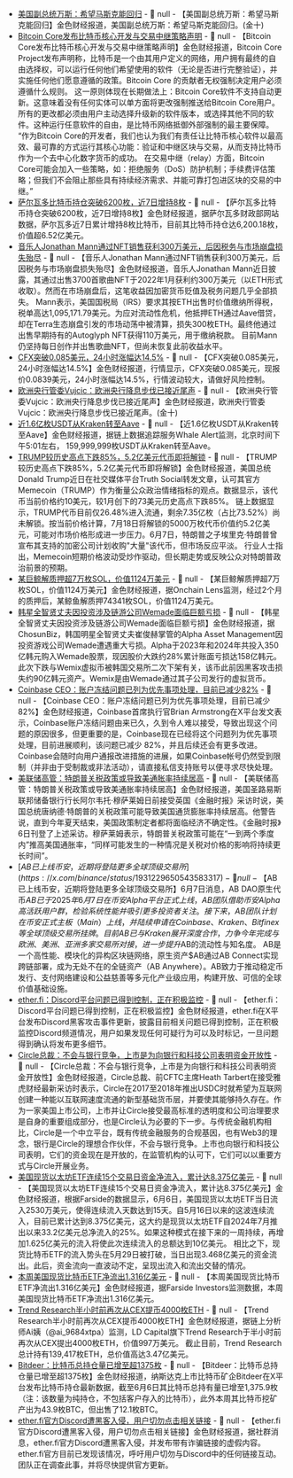 - [美国副总统万斯：希望马斯克能回归]() - 📰 null - 【美国副总统万斯：希望马斯克能回归】金色财经报道，美国副总统万斯：希望马斯克能回归。(金十)
- [Bitcoin Core发布比特币核心开发与交易中继策略声明](https://t.co/K4AaPPqTSD) - 📰 null - 【Bitcoin Core发布比特币核心开发与交易中继策略声明】金色财经报道，Bitcoin Core Project发布声明称，比特币是一个由其用户定义的网络，用户拥有最终的自由选择权，可以运行任何他们希望使用的软件（无论是否进行完整验证），并实施任何他们愿意遵循的政策。Bitcoin Core 的贡献者无权强制决定用户必须遵循什么规则。 
这一原则体现在长期做法上：Bitcoin Core软件不支持自动更新。这意味着没有任何实体可以单方面将更改强制推送给Bitcoin Core用户。所有的更改都必须由用户主动选择升级新的软件版本，或选择其他不同的软件。这种运行任意软件的自由，是比特币网络抵御外部强制的最主要保障。 
“作为Bitcoin Core的开发者，我们也认为我们有责任让比特币核心软件以最高效、最可靠的方式运行其核心功能：验证和中继区块与交易，从而支持比特币作为一个去中心化数字货币的成功。 
在交易中继（relay）方面，Bitcoin Core可能会加入一些策略，如：拒绝服务（DoS）防护机制；手续费评估策略；但我们不会阻止那些具有持续经济需求、并能可靠打包进区块的交易的中继。”
- [萨尔瓦多比特币持仓突破6200枚，近7日增持8枚](https://bitcoin.gob.sv/zh/) - 📰 null - 【萨尔瓦多比特币持仓突破6200枚，近7日增持8枚】金色财经报道，据萨尔瓦多财政部网站数据，萨尔瓦多近7日累计增持8枚比特币，目前其比特币持仓达6,200.18枚，价值超6.52亿美元。
- [音乐人Jonathan Mann通过NFT销售获利300万美元，后因税务与市场崩盘损失殆尽​](https://cointelegraph.com/news/nft-artist-crypto-tax-nightmare-song) - 📰 null - 【音乐人Jonathan Mann通过NFT销售获利300万美元，后因税务与市场崩盘损失殆尽​】金色财经报道，音乐人Jonathan Mann近日披露，其通过出售3700首歌曲NFT于2022年1月获利约300万美元（以ETH形式收取）。然而在市场崩盘后，这笔收益因加密货币贬值及税务问题几乎全部损失。 
Mann表示，美国国税局（IRS）要求其按ETH出售时价值缴纳所得税，税单高达1,095,171.79美元。为应对流动性危机，他抵押ETH通过Aave借贷，却在Terra生态崩盘引发的市场动荡中被清算，损失300枚ETH。最终他通过出售早期持有的Autoglyph NFT获得110万美元，用于缴纳税款。 
目前Mann仍坚持每日创作并出售歌曲NFT，但尚未恢复此前收益水平。
- [CFX突破0.085美元，24小时涨幅达14.5%](https://www.coingecko.com/zh/%E6%95%B0%E5%AD%97%E8%B4%A7%E5%B8%81/conflux) - 📰 null - 【CFX突破0.085美元，24小时涨幅达14.5%】金色财经报道，行情显示，CFX突破0.085美元，现报价0.0839美元，24小时涨幅达14.5%，行情波动较大，请做好风险控制。
- [欧洲央行管委Vujcic：欧洲央行降息步伐已接近尾声]() - 📰 null - 【欧洲央行管委Vujcic：欧洲央行降息步伐已接近尾声】金色财经报道，欧洲央行管委Vujcic：欧洲央行降息步伐已接近尾声。(金十)
- [近1.6亿枚USDT从Kraken转至Aave](https://x.com/whale_alert/status/1931275333463896480) - 📰 null - 【近1.6亿枚USDT从Kraken转至Aave】金色财经报道，据链上数据追踪服务Whale Alert监测，北京时间下午5:01左右， 159,999,999枚USDT从Kraken转至Aave。
- [TRUMP较历史高点下跌85%，5.2亿美元代币即将解锁](https://cointelegraph.com/news/trump-memecoin-unlock-july-2025-price-sentiment) - 📰 null - 【TRUMP较历史高点下跌85%，5.2亿美元代币即将解锁】金色财经报道，美国总统Donald Trump近日在社交媒体平台Truth Social转发文章，认可其官方Memecoin（TRUMP）作为衡量公众政治情绪指标的观点。数据显示，该代币当前价格约10美元，较1月创下的73美元历史高点下跌85%。 
链上数据显示，TRUMP代币目前仅26.48%进入流通，剩余7.35亿枚（占比73.52%）尚未解锁。按当前价格计算，7月18日将解锁的5000万枚代币价值约5.2亿美元，可能对市场价格形成进一步压力。6月7日，特朗普之子埃里克·特朗普曾宣布其支持的加密公司计划收购"大量"该代币，但市场反应平淡。 
行业人士指出，Memecoin短期价格波动受炒作驱动，但长期走势或反映公众对特朗普政治前景的预期。
- [某巨鲸解质押超7万枚SOL，价值1124万美元]() - 📰 null - 【某巨鲸解质押超7万枚SOL，价值1124万美元】金色财经报道，据Onchain Lens监测，经过2个月的质押后，某鲸鱼解质押74341枚SOL，价值1124万美元。
- [韩星全智贤丈夫因投资涉及链游公司Wemade面临巨额亏损](https://biz.chosun.com/en/en-finance/2025/06/06/QQ6TRPF7FNFDHAX57MTWSVIGHM/) - 📰 null - 【韩星全智贤丈夫因投资涉及链游公司Wemade面临巨额亏损】金色财经报道，据ChosunBiz，韩国明星全智贤丈夫崔俊赫掌管的Alpha Asset Management因投资游戏公司Wemade遭遇重大亏损。Alpha于2023年和2024年共投入350亿韩元购入Wemade股票，现因股价大跌约28%累计账面亏损达158亿韩元。此次下跌与Wemix虚拟币被韩国交易所二次下架有关，该币此前因黑客攻击损失约90亿韩元资产。Wemix是由Wemade通过其子公司发行的虚拟货币。
- [Coinbase CEO：账户冻结问题已列为优先事项处理，目前已减少82%](https://x.com/brian_armstrong/status/1931079537686962401) - 📰 null - 【Coinbase CEO：账户冻结问题已列为优先事项处理，目前已减少82%】金色财经报道，Coinbase首席执行官Brian Armstrong在X平台发文表示，Coinbase账户冻结问题由来已久，久到令人难以接受，导致出现这个问题的原因很多，但更重要的是，Coinbase现在已经将这个问题列为优先事项处理，目前进展顺利，该问题已减少 82%，并且后续还会有更多改进。Coinbase会随时向用户通报改进措施的进展，如果Coinbase帐号仍然受到限制（并非由于受制裁或非法活动），请直接私信支持账号以便寻求尽快处理。
- [美联储高管：特朗普关税政策或导致美通胀率持续居高]() - 📰 null - 【美联储高管：特朗普关税政策或导致美通胀率持续居高】金色财经报道，美国圣路易斯联邦储备银行行长阿尔韦托·穆萨莱姆日前接受英国《金融时报》采访时说，美国总统唐纳德·特朗普的关税政策可能导致美国通货膨胀率持续居高。他警告说，直到今年夏天结束，美国政策制定者都将面临经济不确定性。《金融时报》6日刊登了上述采访。穆萨莱姆表示，特朗普关税政策可能在“一到两个季度内”推高美国通胀率，“同样可能发生的一种情况是关税对价格的影响将持续更长时间”。
- [$AB已上线币安，近期将登陆更多全球顶级交易所](https://x.com/binance/status/1931229650543583317) - 📰 null - 【$AB已上线币安，近期将登陆更多全球顶级交易所】6月7日消息，AB DAO原生代币$AB已于2025年6月7日在币安Alpha平台正式上线，AB团队借助币安Alpha高活跃用户群，检验系统性能并吸引更多投资者关注。 
接下来，AB团队计划在币安正式主板（Main）上线，并陆续申请在Coinbase、Kraken、Bitfinex等全球顶级交易所挂牌。目前AB已与Kraken展开深度合作，力争今年完成与欧洲、美洲、亚洲多家交易所对接，进一步提升$AB的流动性与知名度。 
AB是一个高性能、模块化的异构区块链网络，原生资产$AB通过AB Connect实现跨链部署，成为无处不在的全链资产（AB Anywhere）。AB致力于推动稳定币发行、支付网络建设和公益慈善等多元化产业级应用，构建开放、可信的全球价值基础设施。
- [ether.fi：Discord平台问题已得到控制，正在积极监控](https://x.com/ether_fi/status/1931251247056552062) - 📰 null - 【ether.fi：Discord平台问题已得到控制，正在积极监控】金色财经报道，ether.fi在X平台发布Discord黑客攻击事件更新，披露目前相关问题已得到控制，正在积极监控Discord频道情况，用户如果发现任何可疑行为可以及时标记，一旦问题得到确认将发布更多细节。
- [Circle总裁：不会与银行竞争，上市是为向银行和科技公司表明资金开放性](https://x.com/YahooFinance/status/1930713736605520002) - 📰 null - 【Circle总裁：不会与银行竞争，上市是为向银行和科技公司表明资金开放性】金色财经报道，Circle总裁、前CFTC主席Heath Tarbert在接受雅虎财经最新采访时表示，Circle在2017至2018年推出USDC时就希望为互联网创建一种能以互联网速度流通的新型基础货币层，并要使其能够持久存在。作为一家美国上市公司，上市并让Circle接受最高标准的透明度和公司治理要求是自身的重要组成部分，也是Circle认为必要的下一步。与传统金融机构相比，Circle是一个中立平台，既有传统金融服务的合规基因，也有Web3的理念，银行是Circle的理想合作伙伴，不会与银行竞争。上市也向银行和科技公司表明，它们的资金现在是开放的，在监管机构的认可下，它们可以以重要方式与Circle开展业务。
- [美国现货以太坊ETF连续15个交易日资金净流入，累计达8.375亿美元](https://cointelegraph.com/news/spot-ether-etfs-inflow-streak-large-portion-net-flows) - 📰 null - 【美国现货以太坊ETF连续15个交易日资金净流入，累计达8.375亿美元】金色财经报道，根据Farside的数据显示，6月6日，美国现货以太坊ETF当日流入2530万美元，使得连续流入天数达到15天。自5月16日以来的这波连续流入，目前已累计达到8.375亿美元，这大约是现货以太坊ETF自2024年7月推出以来33.2亿美元总净流入的25%。如果这种模式在接下来的一周持续，再增加1.625亿美元的流入将使此次连续流入的总额达到10亿美元。 
相比之下，现货比特币ETF的流入势头在5月29日被打破，当日出现3.468亿美元的资金流出。此后，资金流向一直波动不定，呈现出流入和流出交替的情况。
- [本周美国现货比特币ETF净流出1.316亿美元](https://x.com/FarsideUK/status/1931244739199741991) - 📰 null - 【本周美国现货比特币ETF净流出1.316亿美元】金色财经报道，据Farside Investors监测数据，本周美国现货比特币ETF净流出1.316亿美元。
- [Trend Research半小时前再次从CEX提币4000枚ETH](https://x.com/ai_9684xtpa/status/1931240493503148403) - 📰 null - 【Trend Research半小时前再次从CEX提币4000枚ETH】金色财经报道，据链上分析师Ai姨（@ai_9684xtpa）监测，LD Capital旗下Trend Research于半小时前再次从CEX提出4000枚ETH，价值997万美元。 
截止目前，Trend Research总计持有139,417枚ETH，总价值高达3.47亿美元。
- [Bitdeer：比特币总持仓量已增至超1375枚]() - 📰 null - 【Bitdeer：比特币总持仓量已增至超1375枚】金色财经报道，纳斯达克上市比特币矿企Bitdeer在X平台发布比特币持仓最新数据，截至6月6日其比特币总持有量已增至1,375.9枚（注：该数量为纯持仓，不包括客户存入的比特币），此外本周其比特币挖矿产出为43.9枚BTC，但出售了12.1枚BTC。
- [ether.fi官方Discord遭黑客入侵，用户切勿点击相关链接](https://x.com/ether_fi/status/1931235102815900130) - 📰 null - 【ether.fi官方Discord遭黑客入侵，用户切勿点击相关链接】金色财经报道，据社群消息，ether.fi官方Discord遭黑客入侵，并发布带有诈骗链接的虚假内容。 
ether.fi官方目前已发现该情况，呼吁用户切勿与Discord中的任何链接互动。团队正在调查此事，并将尽快提供官方更新。
